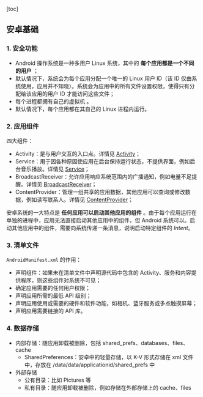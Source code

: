 [toc]

## 安卓基础

### 1. 安全功能

- Android 操作系统是一种多用户 Linux 系统，其中的 **每个应用都是一个不同的用户** ；
- 默认情况下，系统会为每个应用分配一个唯一的 Linux 用户 ID（该 ID 仅由系统使用，应用并不知晓）。系统会为应用中的所有文件设置权限，使得只有分配给该应用的用户 ID 才能访问这些文件；
- 每个进程都拥有自己的虚拟机 。
- 默认情况下，每个应用都在其自己的 Linux 进程内运行。



### 2. 应用组件

四大组件：

- Activity：是与用户交互的入口点。详情见 <a href="Activity.md">Activity</a>；
- Service：用于因各种原因使应用在后台保持运行状态，不提供界面，例如后台音乐播放。详情见 <a href="Service.md">Service</a>；
- BroadcastReceiver：允许应用响应系统范围内的广播通知，例如电量不足提醒。详情见 <a href="BroadcastReceiver.md">BroadcastReceiver</a>；
- ContentProvider：管理一组共享的应用数据，其他应用可以查询或修改数据，例如读写联系人。详情见 <a href="ContentProvider.md">ContentProvider</a>；

安卓系统的一大特点是 **任何应用可以启动其他应用的组件** 。由于每个应用运行在单独的进程中，应用无法直接启动其他应用中的组件，但 Android 系统可以。启动其他应用中的组件，需要向系统传递一条消息，说明启动特定组件的 *Intent*。



### 3. 清单文件

`AndroidManifest.xml` 的作用：

- 声明组件：如果未在清单文件中声明源代码中包含的 Activity、服务和内容提供程序，则这些组件对系统不可见；
- 确定应用需要的任何用户权限；
- 声明应用所需的最低 API 级别；
- 声明应用使用或需要的硬件和软件功能，如相机、蓝牙服务或多点触摸屏幕；
- 声明应用需要链接的 API 库。



### 4. 数据存储

- 内部存储：随应用卸载被删除，包括 shared_prefs、databases、files、cache
  - SharedPreferences：安卓中的轻量存储，以 K-V 形式存储在 xml 文件中，存放在 /data/data/applicationid/shared_prefs 中
- 外部存储
  - 公有目录：比如 Pictures 等
  - 私有目录：随应用卸载被删除，例如存储在外部存储上的 cache、files



